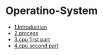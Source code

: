 # Operatino-System

- [1.Introduction](./1-introduction.md)
- [2.process](./2-process.md)
- [3.cpu first part](./3-cpu1.md)
- [4.cpu second part](./4-cpu2.md)


